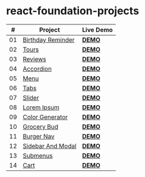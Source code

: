 # react-foundation-projects


| #    | Project                                                      | Live Demo                                                    |
| ---- | ------------------------------------------------------------ | :----------------------------------------------------------- |
| 01   | [Birthday Reminder](https://github.com/Fuchih/react-foundation-projects/tree/main/01-birthday-reminder) | [**DEMO**](https://zen-kepler-80103b.netlify.app)|
| 02   | [Tours](https://github.com/Fuchih/react-foundation-projects/tree/main/02-tours) | [**DEMO**](https://eager-ptolemy-2aa92a.netlify.app)|
| 03   | [Reviews](https://github.com/Fuchih/react-foundation-projects/tree/main/03-reviews) | [**DEMO**](https://infallible-albattani-5d5ded.netlify.app)|
| 04   | [Accordion](https://github.com/Fuchih/react-foundation-projects/tree/main/04-accordion) | [**DEMO**](https://hungry-beaver-7e5336.netlify.app)|
| 05   | [Menu](https://github.com/Fuchih/react-foundation-projects/tree/main/05-menu) | [**DEMO**](https://nifty-murdock-320552.netlify.app)|
| 06   | [Tabs](https://github.com/Fuchih/react-foundation-projects/tree/main/06-tabs) | [**DEMO**](https://ecstatic-newton-2b86c6.netlify.app)|
| 07   | [Slider](https://github.com/Fuchih/react-foundation-projects/tree/main/07-slider) | [**DEMO**](https://inspiring-hugle-eb181b.netlify.app)|
| 08   | [Lorem Ipsum](https://github.com/Fuchih/react-foundation-projects/tree/main/08-lorem-ipsum) | [**DEMO**](https://dreamy-aryabhata-2a9de8.netlify.app)|
| 09   | [Color Generator](https://github.com/Fuchih/react-foundation-projects/tree/main/09-color-generator) | [**DEMO**](https://ecstatic-perlman-e936cc.netlify.app)|
| 10   | [Grocery Bud](https://github.com/Fuchih/react-foundation-projects/tree/main/10-grocery-bud) | [**DEMO**](https://cranky-mahavira-87f911.netlify.app)|
| 11   | [Burger Nav](https://github.com/Fuchih/react-foundation-projects/tree/main/11-burger-nav) | [**DEMO**](https://elastic-hawking-6d796a.netlify.app)|
| 12   | [Sidebar And Modal](https://github.com/Fuchih/react-foundation-projects/tree/main/12-sidebar-modal) | [**DEMO**](https://awesome-jepsen-099288.netlify.app)|
| 13   | [Submenus](https://github.com/Fuchih/react-foundation-projects/tree/main/13-submenus) | [**DEMO**](https://vigilant-nobel-9e304a.netlify.app)|
| 14   | [Cart](https://github.com/Fuchih/react-foundation-projects/tree/main/14-cart) | [**DEMO**](https://elegant-spence-357bdb.netlify.app)|
